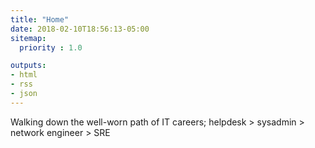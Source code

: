```yaml
---
title: "Home"
date: 2018-02-10T18:56:13-05:00
sitemap:
  priority : 1.0

outputs:
- html
- rss
- json
---
```

Walking down the well-worn path of IT careers; helpdesk > sysadmin > network engineer > SRE